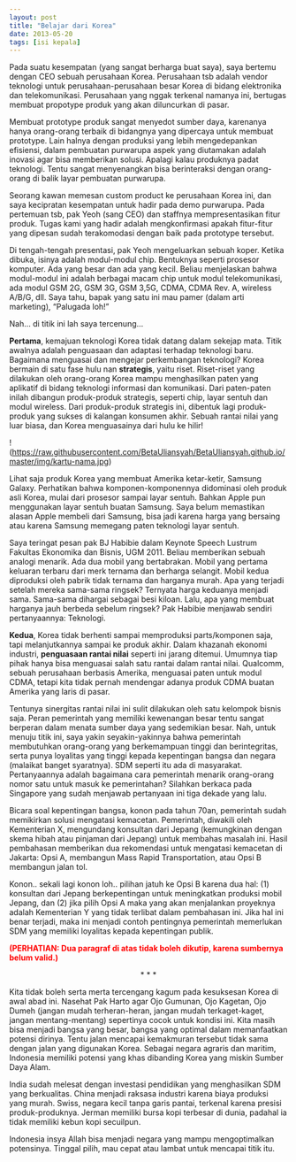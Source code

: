 ```yaml
---
layout: post
title: "Belajar dari Korea"
date: 2013-05-20 
tags: [isi kepala]
---
```


Pada suatu kesempatan (yang sangat berharga buat saya), saya bertemu dengan CEO sebuah perusahaan Korea. Perusahaan tsb adalah vendor teknologi untuk perusahaan-perusahaan besar Korea di bidang elektronika dan telekomunikasi. Perusahaan yang nggak terkenal namanya ini, bertugas membuat propotype produk yang akan diluncurkan di pasar.

Membuat prototype produk sangat menyedot sumber daya, karenanya hanya orang-orang terbaik di bidangnya yang dipercaya untuk membuat prototype. Lain halnya dengan produksi yang lebih mengedepankan efisiensi, dalam pembuatan purwarupa aspek yang diutamakan adalah inovasi agar bisa memberikan solusi. Apalagi kalau produknya padat teknologi. Tentu sangat menyenangkan bisa berinteraksi dengan orang-orang di balik layar pembuatan purwarupa.

Seorang kawan memesan custom product ke perusahaan Korea ini, dan saya kecipratan kesempatan untuk hadir pada  demo purwarupa.  Pada pertemuan tsb, pak Yeoh (sang CEO) dan staffnya mempresentasikan fitur produk. Tugas kami yang hadir adalah mengkonfirmasi apakah fitur-fitur yang dipesan sudah terakomodasi dengan baik pada prototype tersebut.

Di tengah-tengah presentasi, pak Yeoh mengeluarkan sebuah koper. Ketika dibuka, isinya adalah modul-modul chip. Bentuknya seperti prosesor komputer. Ada yang besar dan ada yang kecil. Beliau menjelaskan bahwa modul-modul ini adalah berbagai macam chip untuk modul telekomunikasi, ada modul GSM 2G, GSM 3G, GSM 3,5G, CDMA, CDMA Rev. A, wireless A/B/G, dll. Saya tahu, bapak yang satu ini mau pamer (dalam arti marketing), “Palugada loh!”

Nah… di titik ini lah saya tercenung…

**Pertama**, kemajuan teknologi Korea tidak datang dalam sekejap mata. Titik awalnya adalah penguasaan dan adaptasi terhadap teknologi baru. Bagaimana menguasai dan mengejar perkembangan teknologi? Korea bermain di satu fase hulu nan **strategis**, yaitu riset. Riset-riset yang dilakukan oleh orang-orang Korea mampu menghasilkan paten yang aplikatif di bidang teknologi informasi dan komunikasi. Dari paten-paten inilah dibangun produk-produk strategis, seperti chip, layar sentuh dan modul wireless. Dari produk-produk strategis ini, dibentuk lagi produk-produk yang sukses di kalangan konsumen akhir. Sebuah rantai nilai yang luar biasa, dan Korea menguasainya dari hulu ke hilir!

!(https://raw.githubusercontent.com/BetaUliansyah/BetaUliansyah.github.io/master/img/kartu-nama.jpg)

Lihat saja produk Korea yang membuat Amerika ketar-ketir, Samsung Galaxy. Perhatikan bahwa komponen-komponennya didominasi oleh produk asli Korea, mulai dari prosesor sampai layar sentuh. Bahkan Apple pun menggunakan layar sentuh buatan Samsung. Saya belum memastikan alasan Apple membeli dari Samsung, bisa jadi karena harga yang bersaing atau karena Samsung memegang paten teknologi layar sentuh.

Saya teringat pesan pak BJ Habibie dalam Keynote Speech Lustrum Fakultas Ekonomika dan Bisnis, UGM 2011. Beliau memberikan sebuah analogi menarik. Ada dua mobil yang bertabrakan. Mobil yang pertama keluaran terbaru dari merk ternama dan berharga selangit. Mobil kedua diproduksi oleh pabrik tidak ternama dan harganya murah. Apa yang terjadi setelah mereka sama-sama ringsek? Ternyata harga keduanya menjadi sama. Sama-sama dihargai sebagai besi kiloan. Lalu, apa yang membuat harganya jauh berbeda sebelum ringsek? Pak Habibie menjawab sendiri pertanyaannya: Teknologi.

**Kedua**, Korea tidak berhenti sampai memproduksi parts/komponen saja, tapi melanjutkannya sampai ke produk akhir. Dalam khazanah ekonomi industri, **penguasaan rantai nilai** seperti ini jarang ditemui. Umumnya tiap pihak hanya bisa menguasai salah satu rantai dalam rantai nilai. Qualcomm, sebuah perusahaan berbasis Amerika, menguasai paten untuk modul CDMA, tetapi kita tidak pernah mendengar adanya produk CDMA buatan Amerika yang laris di pasar.

Tentunya sinergitas rantai nilai ini sulit dilakukan oleh satu kelompok bisnis saja. Peran pemerintah yang memiliki kewenangan besar tentu sangat berperan dalam menata sumber daya yang sedemikian besar. Nah, untuk menuju titik ini, saya yakin seyakin-yakinnya bahwa pemerintah membutuhkan orang-orang yang berkemampuan tinggi dan berintegritas, serta punya loyalitas yang tinggi kepada kepentingan bangsa dan negara (malaikat banget syaratnya). SDM seperti itu ada di masyarakat. Pertanyaannya adalah bagaimana cara pemerintah menarik orang-orang nomor satu untuk masuk ke pemerintahan? Silahkan berkaca pada Singapore yang sudah menjawab pertanyaan ini tiga dekade yang lalu.

Bicara soal kepentingan bangsa, konon pada tahun 70an, pemerintah sudah memikirkan solusi mengatasi kemacetan. Pemerintah, diwakili oleh Kementerian X, mengundang konsultan dari Jepang (kemungkinan dengan skema hibah atau pinjaman dari Jepang) untuk membahas masalah ini. Hasil pembahasan memberikan dua rekomendasi untuk mengatasi kemacetan di Jakarta: Opsi A, membangun Mass Rapid Transportation, atau Opsi B membangun jalan tol.

Konon.. sekali lagi konon loh.. pilihan jatuh ke Opsi B karena dua hal: (1) konsultan dari Jepang berkepentingan untuk meningkatkan produksi mobil Jepang, dan (2) jika pilih Opsi A maka yang akan menjalankan proyeknya adalah Kementerian Y yang tidak terlibat dalam pembahasan ini. Jika hal ini benar terjadi, maka ini menjadi contoh pentingnya pemerintah memerlukan SDM yang memiliki loyalitas kepada kepentingan publik.

<span style="color:red">**(PERHATIAN: Dua paragraf di atas tidak boleh dikutip, karena sumbernya belum valid.)**</span>

<p style="text-align: center;">* * *</p>

Kita tidak boleh serta merta tercengang kagum pada kesuksesan Korea di awal abad ini. Nasehat Pak Harto agar Ojo Gumunan, Ojo Kagetan,  Ojo Dumeh (jangan mudah terheran-heran, jangan mudah terkaget-kaget, jangan mentang-mentang) sepertinya cocok untuk kondisi ini. Kita masih bisa menjadi bangsa yang besar, bangsa yang optimal dalam memanfaatkan potensi dirinya. Tentu jalan mencapai kemakmuran tersebut tidak sama dengan jalan yang digunakan Korea. Sebagai negara agraris dan maritim, Indonesia memiliki potensi yang khas dibanding Korea yang miskin Sumber Daya Alam.

India sudah melesat dengan investasi pendidikan yang menghasilkan SDM yang berkualitas. China menjadi raksasa industri karena biaya produksi yang murah. Swiss, negara kecil tanpa garis pantai, terkenal karena presisi produk-produknya. Jerman memiliki bursa kopi terbesar di dunia, padahal ia tidak memiliki kebun kopi secuilpun.

Indonesia insya Allah bisa menjadi negara yang mampu mengoptimalkan potensinya. Tinggal pilih, mau cepat atau lambat untuk mencapai titik itu.
